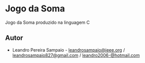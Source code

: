 # Jogo da Soma

Jogo da Soma produzido na linguagem C

## Autor 
* Leandro Pereira Sampaio - leandrosampaio@ieee.org / leandrosampaio827@gmail.com / leandro2006-@hotmail.com
